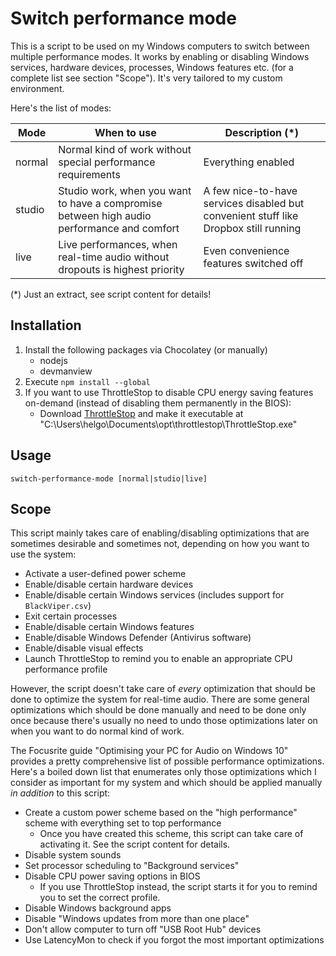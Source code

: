 # Switch performance mode

This is a script to be used on my Windows computers to switch between multiple performance modes. It works by enabling or disabling Windows services, hardware devices, processes, Windows features etc. (for a complete list see section "Scope"). It's very tailored to my custom environment.

Here's the list of modes:

| Mode | When to use | Description (*) |
| ------- | ----------- | ------- |
| normal | Normal kind of work without special performance requirements | Everything enabled|
| studio | Studio work, when you want to have a compromise between high audio performance and comfort | A few nice-to-have services disabled but convenient stuff like Dropbox still running |
| live | Live performances, when real-time audio without dropouts is highest priority | Even convenience features switched off

(*) Just an extract, see script content for details!

## Installation

1. Install the following packages via Chocolatey (or manually)
    - nodejs
    - devmanview
2. Execute `npm install --global`
3. If you want to use ThrottleStop to disable CPU energy saving features on-demand (instead of disabling them permanently in the BIOS):
    - Download [ThrottleStop](https://www.techpowerup.com/download/techpowerup-throttlestop/) and make it executable at "C:\Users\helgo\Documents\opt\throttlestop\ThrottleStop.exe"

## Usage

    switch-performance-mode [normal|studio|live]

## Scope

This script mainly takes care of enabling/disabling optimizations that are sometimes desirable and sometimes not, depending on how you want to use the system:

- Activate a user-defined power scheme
- Enable/disable certain hardware devices
- Enable/disable certain Windows services (includes support for `BlackViper.csv`)
- Exit certain processes
- Enable/disable certain Windows features
- Enable/disable Windows Defender (Antivirus software)
- Enable/disable visual effects
- Launch ThrottleStop to remind you to enable an appropriate CPU performance profile

However, the script doesn't take care of *every* optimization that should be done to optimize the system for real-time audio. There are some general optimizations which should be done manually and need to be done only once because there's usually no need to undo those optimizations later on when you want to do normal kind of work.

The Focusrite guide "Optimising your PC for Audio on Windows 10" provides a pretty comprehensive list of possible performance optimizations. Here's a boiled down list that enumerates only those optimizations which I consider as important for my system and which should be applied manually *in addition* to this script:

- Create a custom power scheme based on the "high performance" scheme with everything set to top performance
    - Once you have created this scheme, this script can take care of activating it. See the script content for details.
- Disable system sounds
- Set processor scheduling to "Background services"
- Disable CPU power saving options in BIOS
    - If you use ThrottleStop instead, the script starts it for you to remind you to set the correct profile.
- Disable Windows background apps
- Disable "Windows updates from more than one place"
- Don't allow computer to turn off "USB Root Hub" devices
- Use LatencyMon to check if you forgot the most important optimizations